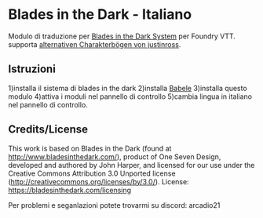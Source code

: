 # Blades in the Dark - Italiano

Modulo di traduzione per  [Blades in the Dark System](https://github.com/megastruktur/foundryvtt-blades-in-the-dark) per  Foundry VTT.
supporta [alternativen Charakterbögen von justinross](https://github.com/justinross/foundry-bitd-alternate-sheets).

## Istruzioni
1)installa il sistema di blades in the dark
2)installa [Babele](https://foundryvtt.com/packages/babele)
3)installa questo modulo
4)attiva i moduli nel pannello di controllo
5)cambia lingua in italiano nel pannello di controllo.


## Credits/License   
This work is based on Blades in the Dark (found at http://www.bladesinthedark.com/), product of One Seven Design, developed and authored by John Harper, and licensed for our use under the Creative Commons Attribution 3.0 Unported license (http://creativecommons.org/licenses/by/3.0/). License: https://bladesinthedark.com/licensing

Per problemi e seganlazioni potete trovarmi su discord: arcadio21
